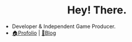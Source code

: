 <h1 align="center">Hey! There. </h1>

- Developer & Independent Game Producer.
- [🏠Profolio](https://codercoin.top) | [📖Blog](https://blog.codercoin.top)
